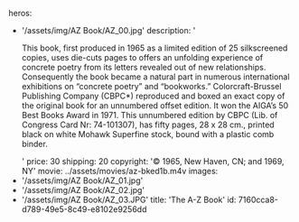 heros:
  - '/assets/img/AZ Book/AZ_00.jpg'
description: '<p>This book, first produced in 1965 as a limited edition of 25 silkscreened copies, uses die-cuts pages to offers an unfolding experience of concrete poetry from its letters revealed out of new relationships. Consequently the book became a natural part in numerous international exhibitions on “concrete poetry” and “bookworks.” Colorcraft-Brussel Publishing Company (CBPC*) reproduced and boxed an exact copy of the original book for an unnumbered offset edition. It won the AIGA’s 50 Best Books Award in 1971. This unnumbered edition by CBPC (Lib. of Congress Card Nr: 74-101307), has fifty pages, 28 x 28 cm., printed black on white Mohawk Superfine stock, bound with a plastic comb binder.<br></p>'
price: 30
shipping: 20
copyright: '© 1965, New Haven, CN; and 1969, NY'
movie: ../assets/movies/az-bked1b.m4v
images:
  - '/assets/img/AZ Book/AZ_01.jpg'
  - '/assets/img/AZ Book/AZ_02.jpg'
  - '/assets/img/AZ Book/AZ_03.JPG'
title: 'The A-Z Book'
id: 7160cca8-d789-49e5-8c49-e8102e9256dd
